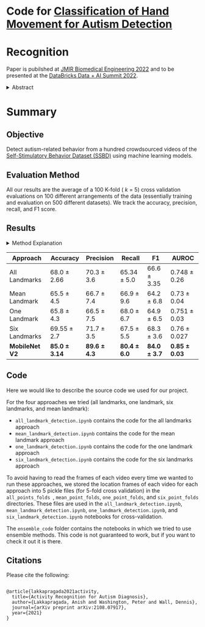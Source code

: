 
# Code for [Classification of Hand Movement for Autism Detection](https://arxiv.org/abs/2108.07917)


<h1> Recognition </h1> 

Paper is pubilshed at [JMIR Biomedical Engineering 2022](https://biomedeng.jmir.org/) and to be presented at the [DataBricks Data + AI Summit 2022](https://databricks.com/dataaisummit/north-america-2022). 

<details>
   <summary>Abstract</summary>
   <p> <em> A formal autism diagnosis can be an inefficient and lengthy process. Families may wait months or longer before receiving a diagnosis for their child despite evidence that earlier intervention leads to better treatment outcomes. Digital technologies which detect the presence of behaviors related to autism can scale access to pediatric diagnoses. This work aims to demonstrate the feasibility of deep learning technologies for detecting hand flapping from unstructured home videos as a first step towards validating whether models and digital technologies can be leveraged to aid with autism diagnoses. We used the Self-Stimulatory Behavior Dataset (SSBD), which contains 75 videos of hand flapping, head banging, and spinning exhibited by children. From all the hand flapping videos, we extracted 100 positive and control videos of hand flapping, each between 2 to 5 seconds in duration. Utilizing both landmark-driven-approaches and MobileNet V2's pretrained convolutional layers, our highest performing model achieved a testing F1 score of 84% (90% precision and 80% recall) when evaluating with 5-fold cross validation 100 times. This work provides the first step towards developing precise deep learning methods for activity detection of autism-related behaviors. </em> </p>
</details>

<h1> Summary </h1> 

<h2> Objective </h2> 

Detect autism-related behavior from a hundred crowdsourced videos of the <a href="https://rolandgoecke.net/research/datasets/ssbd/">Self-Stimulatory Behavior Dataset (SSBD)</a> using machine learning models. 

<h2> Evaluation Method </h2> 

All our results are the average of a 100 K-fold (<em> k </em>  = 5) cross validation evaluations on 100 different arrangements of the data (essentially training and evaluation on 500 different datasets). We track the accuracy, precision, recall, and F1 score. 

<h2> Results </h2> 

   <details>
      <summary> Method Explanation </summary>
      <p> If interested, we detail all our approaches. 
      For each frame in a given video, we feed it through a feature extractor. The goal of the feature extractor is to map the high dimensional image into a compact vector presentation for each timestep in the LSTM network. <br> <br> 
      We try using MediaPipe's hand landmark detection model to get the numerical coordinates of the hands in each frame (which are then fed to the LSTM) as the feature extractor. MediaPipe by default detects the <em> (x, y, z) </em> coordinates of 21 landmarks on the hand. We explore using subsets (e.g. using six of the landmarks or only one) provided by MediaPipe in the vector representation fed into the LSTM. We also try a "mean landmark" approach where we insert the mean of all the detected landmarks' coordinates. <br> <br> Another approach we tried was to take MobileNet V2's convolutional layers, pretrained on ImageNet, and use those as our feature extractor to convert each frame into a compact vector. </p>
   </details>
   <table>
      <thead>
         <tr>
            <th>Approach</th>
            <th>Accuracy</th>
            <th>Precision</th>
            <th>Recall</th>
            <th>F1</th>
            <th>AUROC</th>
         </tr>
      </thead>
      <tbody>
         <tr>
            <td> All Landmarks</div></td>
            <td> 68.0 ± 2.66 </td> 
		   <td> 70.3 ± 3.6 </td> 
		   <td> 65.34 ± 5.0 </td> 
		   <td> 66.6 ± 3.35 </td> 
		   <td> 0.748 ± 0.26 </td>     
    </tr>
         <tr>
            <td>  Mean Landmark </div></td>
            <td> 65.5 ± 4.5 </td> 
		   <td> 66.7 ±  7.4 </td> 
		   <td> 66.9 ± 9.6  </td> 
		   <td> 64.2 ± 6.8 </td> 
		   <td> 0.73 ± 0.04 </td>     
         </tr>
         <tr>
	            <td>  One Landmark </div></td>
	            <td> 65.8 ± 4.3 </td> 
			   <td> 66.5 ±  7.5 </td> 
			   <td> 68.0 ± 6.7  </td> 
			   <td> 64.9 ± 6.5 </td> 
			   <td> 0.751 ± 0.03 </td>
         </tr>
         <tr>
	            <td>  Six Landmarks </div></td>
	            <td> 69.55 ± 2.7 </td> 
			   <td> 71.7 ±  3.5 </td> 
			   <td> 67.5 ± 5.5  </td> 
			   <td> 68.3 ± 3.6 </td> 
			   <td> 0.76 ± 0.027 </td>
         </tr>
         <tr>
         	   <td> <strong> MobileNet V2 </strong> </td>
			   <td> <strong> 85.0 ± 3.14 </strong> </td> 
			   <td> <strong> 89.6 ±  4.3 </strong> </td> 
			   <td> <strong> 80.4 ± 6.0 </strong>  </td> 
			   <td> <strong> 84.0 ± 3.7 </strong> </td> 
			   <td> <strong> 0.85 ± 0.03 </strong> </td>
		</tr>
      </tbody>
   </table>

<h2> Code </h2> 

Here we would like to describe the source code we used for our project. 

For the four approaches we tried (all landmarks, one landmark, six landmarks, and mean landmark):
- <code>all_landmark_detection.ipynb</code> contains the code for the all landmarks approach  
- <code>mean_landmark_detection.ipynb</code> contains the code for the mean landmark approach 
- <code>one_landmark_detection.ipynb</code> contains the code for the one landmark approach
- <code>six_landmark_detection.ipynb</code> contains the code for the six landmarks approach 

To avoid having to read the frames of each video every time we wanted to run these approaches, we stored the location frames of each video for each approach into 5 pickle files (for 5-fold cross validation) in the <code> all_points_folds </code>, 
<code>mean_point_folds</code>, <code>one_point_folds</code>, and <code>six_point_folds</code> directories. These files are used in
the <code>all_landmark_detection.ipynb</code>, <code>mean_landmark_detection.ipynb</code>, <code>one_landmark_detection.ipynb</code>, and <code>six_landmark_detection.ipynb</code> notebooks for cross-validation.

The <code>ensemble_code</code> folder contains the notebooks in which we tried to use ensemble methods. This code is not guaranteed to work, but if you want to check it out it is there. 

</p>

## Citations

Please cite the following:
```

@article{lakkapragada2021activity,
  title={Activity Recognition for Autism Diagnosis},
  author={Lakkapragada, Anish and Washington, Peter and Wall, Dennis},
  journal={arXiv preprint arXiv:2108.07917},
  year={2021}
}
```
